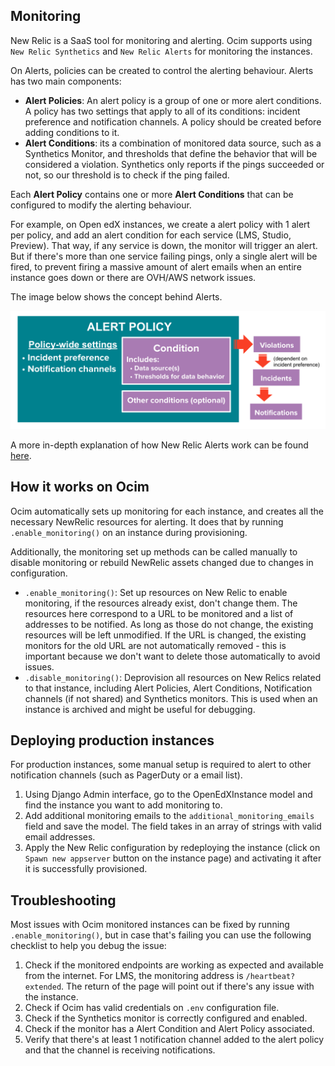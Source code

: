 Monitoring
------------

New Relic is a SaaS tool for monitoring and alerting. Ocim supports using `New Relic Synthetics` and `New Relic Alerts` for monitoring the instances.

On Alerts, policies can be created to control the alerting behaviour. Alerts has two main components:
* **Alert Policies**: An alert policy is a group of one or more alert conditions. A policy has two settings that apply to all of its conditions: incident preference and notification channels. A policy should be created before adding conditions to it.
* **Alert Conditions**: its a combination of monitored data source, such as a Synthetics Monitor, and thresholds that define the behavior that will be considered a violation. Synthetics only reports if the pings succeeded or not, so our threshold is to check if the ping failed.

Each **Alert Policy** contains one or more **Alert Conditions** that can be configured to modify the alerting behaviour.

For example, on Open edX instances, we create a alert policy with 1 alert per policy, and add an alert condition for each service (LMS, Studio, Preview).
That way, if any service is down, the monitor will trigger an alert. But if there's more than one service failing pings, only a single alert will be fired, to prevent firing a massive amount of alert emails when an entire instance goes down or there are OVH/AWS network issues.

The image below shows the concept behind Alerts.

![New Relic Alerts](./images/newrelic-alerts.png)

A more in-depth explanation of how New Relic Alerts work can be found [here](https://docs.newrelic.com/docs/alerts/new-relic-alerts/getting-started/new-relic-alerts-concepts-workflow).

## How it works on Ocim

Ocim automatically sets up monitoring for each instance, and creates all the necessary NewRelic resources for alerting. It does that by running `.enable_monitoring()` on an instance during provisioning.

Additionally, the monitoring set up methods can be called manually to disable monitoring or rebuild NewRelic assets changed due to changes in configuration.

* `.enable_monitoring()`: Set up resources on New Relic to enable monitoring, if the resources already exist, don't change them. The resources here correspond to a URL to be monitored and a list of addresses to be notified. As long as those do not change, the existing resources will be left unmodified. If the URL is changed, the existing monitors for the old URL are not automatically removed - this is important because we don't want to delete those automatically to avoid issues.
* `.disable_monitoring()`: Deprovision all resources on New Relics related to that instance, including Alert Policies, Alert Conditions, Notification channels (if not shared) and Synthetics monitors. This is used when an instance is archived and might be useful for debugging.

## Deploying production instances

For production instances, some manual setup is required to alert to other notification channels (such as PagerDuty or a email list).

1. Using Django Admin interface, go to the OpenEdXInstance model and find the instance you want to add monitoring to.
2. Add additional monitoring emails to the `additional_monitoring_emails` field and save the model. The field takes in an array of strings with valid email addresses.
3. Apply the New Relic configuration by redeploying the instance (click on `Spawn new appserver` button on the instance page) and activating it after it is successfully provisioned.

## Troubleshooting

Most issues with Ocim monitored instances can be fixed by running `.enable_monitoring()`, but in case that's failing you can use the following checklist to help you debug the issue:

1. Check if the monitored endpoints are working as expected and available from the internet. For LMS, the monitoring address is `/heartbeat?extended`. The return of the page will point out if there's any issue with the instance.
2. Check if Ocim has valid credentials on `.env` configuration file.
3. Check if the Synthetics monitor is correctly configured and enabled.
4. Check if the monitor has a Alert Condition and Alert Policy associated.
5. Verify that there's at least 1 notification channel added to the alert policy and that the channel is receiving notifications.
